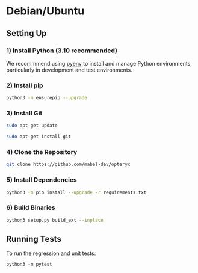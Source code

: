 # Debian/Ubuntu

## Setting Up

### 1) Install Python (3.10 recommended)   

We recommmend using [pyenv](https://github.com/pyenv/pyenv) to install and manage Python environments, particularly in development and test environments.

### 2) Install pip   

~~~bash
python3 -m ensurepip --upgrade
~~~

### 3) Install Git   

~~~bash
sudo apt-get update
~~~

~~~bash
sudo apt-get install git
~~~

### 4) Clone the Repository   

~~~bash
git clone https://github.com/mabel-dev/opteryx
~~~

### 5) Install Dependencies   

~~~bash
python3 -m pip install --upgrade -r requirements.txt
~~~

### 6) Build Binaries   

~~~bash
python3 setup.py build_ext --inplace
~~~

## Running Tests

To run the regression and unit tests:

~~~
python3 -m pytest
~~~